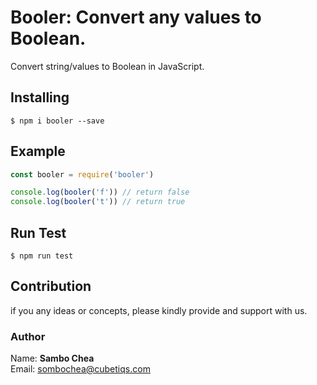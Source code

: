 # Booler: Convert any values to Boolean.

Convert string/values to Boolean in JavaScript.

## Installing

```shell
$ npm i booler --save
```

## Example

```js
const booler = require('booler')

console.log(booler('f')) // return false
console.log(booler('t')) // return true
```

## Run Test

```shell
$ npm run test
```

## Contribution

if you any ideas or concepts, please kindly provide and support with us.

### Author

Name: <b>Sambo Chea</b> <br/>
Email: sombochea@cubetiqs.com
